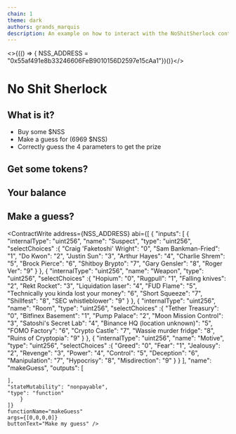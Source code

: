 ```yaml
---
chain: 1
theme: dark
authors: grands_marquis
description: An example on how to interact with the NoShitSherlock contract 0x55af491e8b33246606FeB9010156D2597e15cAa1
---
```


<>{(() => { NSS_ADDRESS = "0x55af491e8b33246606FeB9010156D2597e15cAa1"})()}</> 

# No Shit Sherlock

## What is it?

* Buy some $NSS
* Make a guess for (6969 $NSS)
* Correctly guess the 4 parameters to get the prize


## Get some tokens?

<Uniswap
    defaultInputAmount={1}
    defaultOutputTokenAddress={NSS_ADDRESS}  />

## Your balance

<TokenBalance address={userAddress} token={NSS_ADDRESS} />

## Make a guess?

<ContractWrite 
    address={NSS_ADDRESS}
    abi={[
        {
    "inputs": [
      {
        "internalType": "uint256",
        "name": "Suspect",
        "type": "uint256",
        "selectChoices" :{
                "Craig 'Faketoshi' Wright": "0",
                "Sam Bankman-Fried": "1",
                "Do Kwon": "2",
                "Justin Sun": "3",
                "Arthur Hayes": "4",
                "Charlie Shrem": "5",
                "Brock Pierce": "6",
                "Shitboy Brypto": "7",
                "Gary Gensler": "8",
                "Roger Ver": "9"
        }
      },
      {
        "internalType": "uint256",
        "name": "Weapon",
        "type": "uint256",
          "selectChoices" :{
                "Hopium": "0",
                "Rugpull": "1",
                "Falling knives": "2",
                "Rekt Rocket": "3",
                "Liquidation laser": "4",
                "FUD Flame": "5",
                "Technically you kinda lost your money": "6",
                "Short Squeeze": "7",
                "Shillfest": "8",
                "SEC whistleblower": "9"
        }
      },
      {
        "internalType": "uint256",
        "name": "Room",
        "type": "uint256",
          "selectChoices" :{
                "Tether Treasury": "0",
                "Bitfinex Basement": "1",
                "Pump Palace": "2",
                "Moon Mission Control": "3",
                "Satoshi's Secret Lab": "4",
                "Binance HQ (location unknown)": "5",
                "FOMO Factory": "6",
                "Crypto Castle": "7",
                "Wassie murder fridge": "8",
                "Ruins of Cryptopia": "9"
        }
      },
      {
        "internalType": "uint256",
        "name": "Motive",
        "type": "uint256",
          "selectChoices" :{
                "Greed": "0",
                "Fear": "1",
                "Jealousy": "2",
                "Revenge": "3",
                "Power": "4",
                "Control": "5",
                "Deception": "6",
                "Manipulation": "7",
                "Hypocrisy": "8",
                "Misdirection": "9"
        }
      }
    ],
    "name": "makeGuess",
    "outputs": [
      
    ],
    "stateMutability": "nonpayable",
    "type": "function"
        }
    ]}
    functionName="makeGuess"
    args={[0,0,0,0]}
    buttonText="Make my guess" />